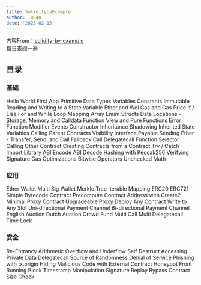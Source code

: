 ```yaml
---
title: SoliditybyExample
author: T8840
date: '2023-02-15'
---
```



内容From：[solidity-by-example](https://solidity-by-example.org/)  
每日查阅一遍  
## 目录
### 基础
Hello World
First App
Primitive Data Types
Variables
Constants
Immutable
Reading and Writing to a State Variable
Ether and Wei
Gas and Gas Price
If / Else
For and While Loop
Mapping
Array
Enum
Structs
Data Locations - Storage, Memory and Calldata
Function
View and Pure Functions
Error
Function Modifier
Events
Constructor
Inheritance
Shadowing Inherited State Variables
Calling Parent Contracts
Visibility
Interface
Payable
Sending Ether - Transfer, Send, and Call
Fallback
Call
Delegatecall
Function Selector
Calling Other Contract
Creating Contracts from a Contract
Try / Catch
Import
Library
ABI Encode
ABI Decode
Hashing with Keccak256
Verifying Signature
Gas Optimizations
Bitwise Operators
Unchecked Math

###  应用
Ether Wallet
Multi Sig Wallet
Merkle Tree
Iterable Mapping
ERC20
ERC721
Simple Bytecode Contract
Precompute Contract Address with Create2
Minimal Proxy Contract
Upgradeable Proxy
Deploy Any Contract
Write to Any Slot
Uni-directional Payment Channel
Bi-directional Payment Channel
English Auction
Dutch Auction
Crowd Fund
Multi Call
Multi Delegatecall
Time Lock

### 安全
Re-Entrancy
Arithmetic Overflow and Underflow
Self Destruct
Accessing Private Data
Delegatecall
Source of Randomness
Denial of Service
Phishing with tx.origin
Hiding Malicious Code with External Contract
Honeypot
Front Running
Block Timestamp Manipulation
Signature Replay
Bypass Contract Size Check
